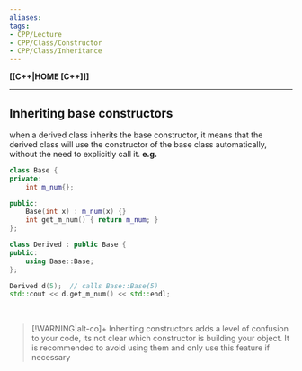 ```yaml
---
aliases:
tags:
- CPP/Lecture
- CPP/Class/Constructor
- CPP/Class/Inheritance
---
```

**[[C++|HOME [C++]]]**

---
## Inheriting base constructors
when a derived class inherits the base constructor, it means that the derived class will use the constructor of the base class automatically, without the need to explicitly call it.
**e.g.**
```cpp
class Base {
private:
	int m_num{};

public:
    Base(int x) : m_num(x) {}
	int get_m_num() { return m_num; }
};

class Derived : public Base {
public:
    using Base::Base;
};

Derived d(5);  // calls Base::Base(5)
std::cout << d.get_m_num() << std::endl;
```
<br>

>[!WARNING|alt-co]+
> Inheriting constructors adds a level of confusion to your code, its not clear which constructor is building your object. It is recommended to avoid using them and only use this feature if necessary